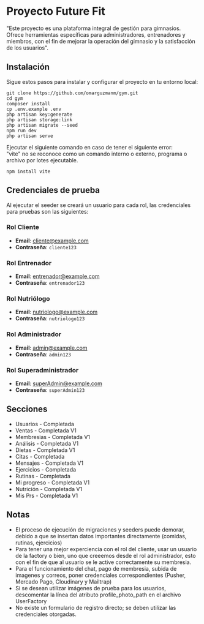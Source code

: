 # Proyecto Future Fit
"Este proyecto es una plataforma integral de gestión para gimnasios. Ofrece herramientas específicas para administradores, entrenadores y miembros, con el fin de mejorar la operación del gimnasio y la satisfacción de los usuarios".
## Instalación
Sigue estos pasos para instalar y configurar el proyecto en tu entorno local:
 ```shell
git clone https://github.com/omarguzmanm/gym.git  
cd gym
composer install
cp .env.example .env
php artisan key:generate
php artisan storage:link
php artisan migrate --seed
npm run dev
php artisan serve
```
Ejecutar el siguiente comando en caso de tener el siguiente error: <br>
"vite" no se reconoce como un comando interno o externo,
programa o archivo por lotes ejecutable.
```shell
npm install vite
```

## Credenciales de prueba
Al ejecutar el seeder se creará un usuario para cada rol, las credenciales para pruebas son las siguientes: <br>
### Rol Cliente
- **Email**: cliente@example.com
- **Contraseña**: `cliente123`

### Rol Entrenador
- **Email**: entrenador@example.com
- **Contraseña**: `entrenador123`

### Rol Nutriólogo
- **Email**: nutriologo@example.com
- **Contraseña**: `nutriologo123`

### Rol Administrador
- **Email**: admin@example.com
- **Contraseña**: `admin123`

### Rol Superadministrador
- **Email**: superAdmin@example.com
- **Contraseña**: `superAdmin123`

## Secciones
- Usuarios - Completada
- Ventas - Completada V1
- Membresias - Completada V1
- Análisis - Completada V1
- Dietas - Completada V1
- Citas - Completada
- Mensajes - Completada V1
- Ejercicios - Completada
- Rutinas - Completada
- Mi progreso - Completada V1
- Nutrición - Completada V1
- Mis Prs - Completada V1

## Notas
- El proceso de ejecución de migraciones y seeders puede demorar, debido a que se insertan datos importantes directamente (comidas, rutinas, ejercicios)
- Para tener una mejor experciencia con el rol del cliente, usar un usuario de la factory o bien, uno que creeemos desde el rol administrador, esto con el fin de que al usuario se le active correctamente su membresia.
- Para el funcionamiento del chat, pago de membresia, subida de imagenes y correos, poner credenciales correspondientes (Pusher, Mercado Pago, Cloudinary y Mailtrap)
- Si se desean utilizar imágenes de prueba para los usuarios, descomentar la línea del atributo profile_photo_path en el archivo UserFactory
- No existe un formulario de registro directo; se deben utilizar las credenciales otorgadas.

